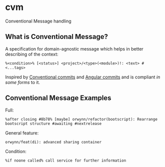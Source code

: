 # cvm
Conventional Message handling

## What is Conventional Message?
A specification for domain-agnostic message which helps in better describing of the context:
```
%<condition>% [<status>] <project>/<type>(<module>)!: <text> #<...tags>
```

Inspired by [Conventional commits](https://www.conventionalcommits.org/en/v1.0.0/) and [Angular commits](https://gist.github.com/brianclements/841ea7bffdb01346392c) and is compliant *in some forms* to it.

## Conventional Message Examples
Full:
```
%after closing #8b78% [maybe] orwynn/refactor(bootscript): Rearrange bootscript structure #awaiting #nextrelease
```

General feature:
```
orwynn/feat(di): advanced sharing container
```

Condition:
```
%if noone called% call service for further information
```
